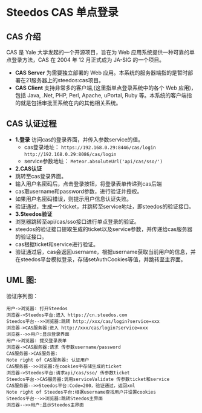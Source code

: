 Steedos CAS 单点登录
==========

## CAS 介绍

CAS 是 Yale 大学发起的一个开源项目，旨在为 Web 应用系统提供一种可靠的单点登录方法，CAS 在 2004 年 12 月正式成为 JA-SIG 的一个项目。

- **CAS Server**
 为需要独立部署的 Web 应用。本系统的服务器端指的是暂时部署在21服务器上的steedos:cas项目。
- **CAS Client**
    支持非常多的客户端,(这里指单点登录系统中的各个 Web 应用)，包括 Java, .Net, PHP, Perl, Apache, uPortal, Ruby 等。本系统的客户端指的就是包括审批王系统在内的其他相关系统。

## CAS 认证过程
- **1.登录**
访问cas的登录界面，并传入参数service的值。
  - cas登录地址：
  `https://192.168.0.29:8446/cas/login`
  `http://192.168.0.29:8086/cas/login`
  - service参数地址：
  `Meteor.absoluteUrl('api/cas/sso/')`
- **2.CAS认证**
 - 跳转至cas登录界面。
 - 输入用户名密码后，点击登录按钮，将登录表单传递到cas后端
 - cas取username和password参数，进行验证并授权。
 - 如果用户名密码错误，则提示用户信息认证失败。
 - 验证通过，生成一个ticket，并跳转至service地址，即steedos的验证接口。
- **3.Steedos验证**
 - 浏览器跳转至api/cas/sso接口进行单点登录的验证。
 - steedos的验证接口提取生成的ticket以及service参数，并传递给cas服务器的验证接口。
 - cas根据ticket和service进行验证。
 - 验证通过后，cas会返回username，根据username获取当前用户的信息，并在steedos平台模拟登录，存储setAuthCookies等值，并跳转至主界面。


## UML 图:

验证序列图：

```sequence
用户->浏览器: 打开Steedos
浏览器->Steedos平台:进入 https://cn.steedos.com
Steedos平台-->>浏览器:跳转 http://xxx/cas/login?service=xxx
浏览器->CAS服务器:进入 http://xxx/cas/login?service=xxx
浏览器-->>用户:显示登录界面
用户->浏览器: 提交登录表单
浏览器->CAS服务器:请求 传参数username/password
CAS服务器->CAS服务器:
Note right of CAS服务器: 认证用户
CAS服务器-->>浏览器:在cookies中存储生成的ticket
浏览器->Steedos平台:请求api/cas/sso/ 传参数ticket
Steedos平台->CAS服务器:调用serviceValidate 传参数ticket和service
CAS服务器-->>Steedos平台:Code=200，验证通过，返回xml
Note right of Steedos平台:根据username查找用户并设置cookies
Steedos平台-->>浏览器:跳转Steedos主界面
浏览器-->>用户:显示Steedos主界面
```